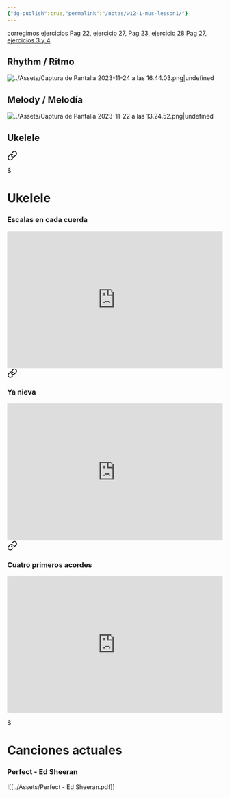 ```yaml
---
{"dg-publish":true,"permalink":"/notas/w12-1-mus-lesson1/"}
---
```



<div class=slide>

corregimos ejercicios [Pag 22, ejercicio 27, Pag 23, ejercicio 28](https://www.blinklearning.com/v/1700472047/themes/tmpux/launch.php?theme=tmpux#activity/4239478/65132310/421303490) [Pag 27, ejercicios 3 y 4](https://www.blinklearning.com/v/1700137415/theme_tmpux/launch.php?theme=tmpux#activity/4239478/65132314/421303494)

</div>
 
<div class=slide>

## Rhythm / Ritmo

![../Assets/Captura de Pantalla 2023-11-24 a las 16.44.03.png|undefined](/img/user/Assets/Captura%20de%20Pantalla%202023-11-24%20a%20las%2016.44.03.png)

</div>
<div class=slide>

## Melody / Melodía

![../Assets/Captura de Pantalla 2023-11-22 a las 13.24.52.png|undefined](/img/user/Assets/Captura%20de%20Pantalla%202023-11-22%20a%20las%2013.24.52.png)

</div>
<div class=slide>

## Ukelele


<div class="transclusion internal-embed is-loaded"><a class="markdown-embed-link" href="/recursos/ukelele/#escalas-en-cada-cuerda" aria-label="Open link"><svg xmlns="http://www.w3.org/2000/svg" width="24" height="24" viewBox="0 0 24 24" fill="none" stroke="currentColor" stroke-width="2" stroke-linecap="round" stroke-linejoin="round" class="svg-icon lucide-link"><path d="M10 13a5 5 0 0 0 7.54.54l3-3a5 5 0 0 0-7.07-7.07l-1.72 1.71"></path><path d="M14 11a5 5 0 0 0-7.54-.54l-3 3a5 5 0 0 0 7.07 7.07l1.71-1.71"></path></svg></a><div class="markdown-embed">

$<div class="markdown-embed-title">

# Ukelele

</div>


### Escalas en cada cuerda

<iframe src="https://www.soundslice.com/slices/LDwYc/embed-channelpost/" width="100%" height="320" frameBorder="0"></iframe>


</div></div>


</div>
<div class=slide>


<div class="transclusion internal-embed is-loaded"><a class="markdown-embed-link" href="/recursos/ukelele/#ya-nieva" aria-label="Open link"><svg xmlns="http://www.w3.org/2000/svg" width="24" height="24" viewBox="0 0 24 24" fill="none" stroke="currentColor" stroke-width="2" stroke-linecap="round" stroke-linejoin="round" class="svg-icon lucide-link"><path d="M10 13a5 5 0 0 0 7.54.54l3-3a5 5 0 0 0-7.07-7.07l-1.72 1.71"></path><path d="M14 11a5 5 0 0 0-7.54-.54l-3 3a5 5 0 0 0 7.07 7.07l1.71-1.71"></path></svg></a><div class="markdown-embed">



### Ya nieva

<iframe src="https://www.soundslice.com/slices/W1vwc/embed-channelpost/" width="100%" height="320" frameBorder="0"></iframe>


</div></div>


</div>
<div class=slide>


<div class="transclusion internal-embed is-loaded"><a class="markdown-embed-link" href="/recursos/ukelele/#cuatro-primeros-acordes" aria-label="Open link"><svg xmlns="http://www.w3.org/2000/svg" width="24" height="24" viewBox="0 0 24 24" fill="none" stroke="currentColor" stroke-width="2" stroke-linecap="round" stroke-linejoin="round" class="svg-icon lucide-link"><path d="M10 13a5 5 0 0 0 7.54.54l3-3a5 5 0 0 0-7.07-7.07l-1.72 1.71"></path><path d="M14 11a5 5 0 0 0-7.54-.54l-3 3a5 5 0 0 0 7.07 7.07l1.71-1.71"></path></svg></a><div class="markdown-embed">



### Cuatro primeros acordes

<iframe src="https://www.soundslice.com/slices/dMwYc/embed-channelpost/" width="100%" height="320" frameBorder="0"></iframe>




</div></div>


</div>
<div class=slide>


<div class="transclusion internal-embed is-loaded"><div class="markdown-embed">

$<div class="markdown-embed-title">

# Canciones actuales

</div>


### Perfect - Ed Sheeran

![[../Assets/Perfect - Ed Sheeran.pdf]]

</div></div>


</div>

